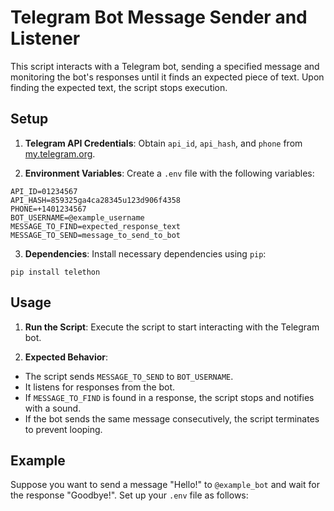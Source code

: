 # Telegram Bot Message Sender and Listener

This script interacts with a Telegram bot, sending a specified message and monitoring the bot's responses until it finds an expected piece of text. Upon finding the expected text, the script stops execution.

## Setup

1. **Telegram API Credentials**: Obtain `api_id`, `api_hash`, and `phone` from [my.telegram.org](https://my.telegram.org/auth).

2. **Environment Variables**: Create a `.env` file with the following variables:

```
API_ID=01234567
API_HASH=859325ga4ca28345u123d906f4358
PHONE=+1401234567
BOT_USERNAME=@example_username
MESSAGE_TO_FIND=expected_response_text
MESSAGE_TO_SEND=message_to_send_to_bot
```

3. **Dependencies**: Install necessary dependencies using `pip`:

```
pip install telethon
```

## Usage

1. **Run the Script**: Execute the script to start interacting with the Telegram bot.

2. **Expected Behavior**:

- The script sends `MESSAGE_TO_SEND` to `BOT_USERNAME`.
- It listens for responses from the bot.
- If `MESSAGE_TO_FIND` is found in a response, the script stops and notifies with a sound.
- If the bot sends the same message consecutively, the script terminates to prevent looping.

## Example

Suppose you want to send a message "Hello!" to `@example_bot` and wait for the response "Goodbye!". Set up your `.env` file as follows:
